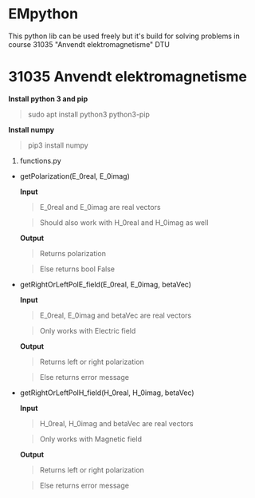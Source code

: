 # EMpython
This python lib can be used freely but it's build for solving problems in course 31035 "Anvendt elektromagnetisme" DTU


<h1>31035 Anvendt elektromagnetisme</h1>


**Install python 3 and pip**
> sudo apt install python3 python3-pip

**Install numpy**
> pip3 install numpy

1. functions.py
  - getPolarization(E_0real, E_0imag)

    **Input**
      > E_0real and E_0imag are real vectors

      > Should also work with H_0real and H_0imag as well
      
    **Output** 
      > Returns polarization

      > Else returns bool False
  
  - getRightOrLeftPolE_field(E_0real, E_0imag, betaVec)

     **Input**
      > E_0real, E_0imag and betaVec are real vectors

      > Only works with Electric field
      
    **Output** 
      > Returns left or right polarization

      > Else returns error message
  
  - getRightOrLeftPolH_field(H_0real, H_0imag, betaVec)

     **Input**
      > H_0real, H_0imag and betaVec are real vectors

      > Only works with Magnetic field
      
    **Output** 
      > Returns left or right polarization
      
      > Else returns error message
  

